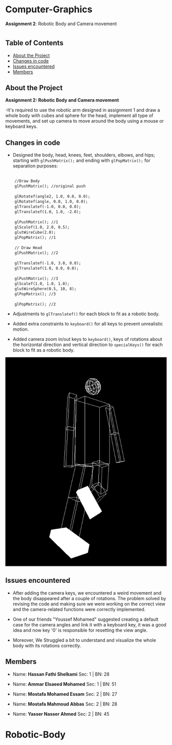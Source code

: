 # Computer-Graphics
**Assignment 2**: Robotic Body and Camera movement <h1> 


## Table of Contents

-   [About the Project](#about-the-project)
-   [Changes in code](#changes-in-code)
-   [Issues encountered](#issues-encountered)
-   [Members](#members)

##  About the Project

**Assignment 2: Robotic Body and Camera movement**

-It's required to use the robotic arm designed in assignment 1 and draw a whole body with cubes and sphere for the head, implement all type of movements, and set up camera to move around the body using a mouse or keyboard keys.

##  Changes in code
  
* Designed the body, head, knees, feet, shoulders, elbows, and hips; starting with `glPushMatrix();` and ending with `glPopMatrix();` for separation purposes:

```
    
    //Draw Body
    glPushMatrix(); //original push

    glRotatef(angle2, 1.0, 0.0, 0.0);
    glRotatef(angle, 0.0, 1.0, 0.0);
    glTranslatef(-1.0, 0.0, 0.0);
    glTranslatef(1.0, 1.0, -2.0);

    glPushMatrix(); //1
    glScalef(1.0, 2.0, 0.5);
    glutWireCube(2.0);
    glPopMatrix(); //1

    // Draw Head
    glPushMatrix(); //2

    glTranslatef(-1.0, 3.0, 0.0);
    glTranslatef(1.0, 0.0, 0.0);

    glPushMatrix(); //3
    glScalef(1.0, 1.0, 1.0);
    glutWireSphere(0.5, 10, 8);
    glPopMatrix(); //3

    glPopMatrix(); //2
```

* Adjustments to `glTranslatef()` for each block to fit as a robotic body.


* Added extra constraints to `keyboard()` for all keys to prevent unrealistic motion.


* Added camera zoom in/out keys to `keyboard()`, keys of rotations about the horizontal direction and vertical direction to `specialKeys()` for each block to fit as a robotic body.


![](MyRoboticBody.jpg ) 


##  Issues encountered  
  
* After adding the camera keys, we encountered a weird movement and the body disappeared after a couple of rotations. The problem solved by revising the code and making sure we were working on the correct view and the camera-related functions were correctly implemented. 

* One of our friends "Youssef Mohamed" suggested creating a default case for the camera angles and link it with a keyboard key, it was a good idea and now key '0' is responsible for resetting the view angle. 

* Moreover, We Struggled a bit to understand and visualize the whole body with its rotations correctly.



##  Members

* Name: **Hassan Fathi Shelkami**
Sec: 1  |   BN: 28

* Name: **Ammar Elsaeed Mohamed**
Sec: 1  |   BN: 51

* Name: **Mostafa Mohamed Essam**
Sec: 2  |   BN: 27

* Name: **Mostafa Mahmoud Abbas**
Sec: 2  |   BN: 28

* Name: **Yasser Nasser Ahmed**
Sec: 2  |   BN: 45



# Robotic-Body
